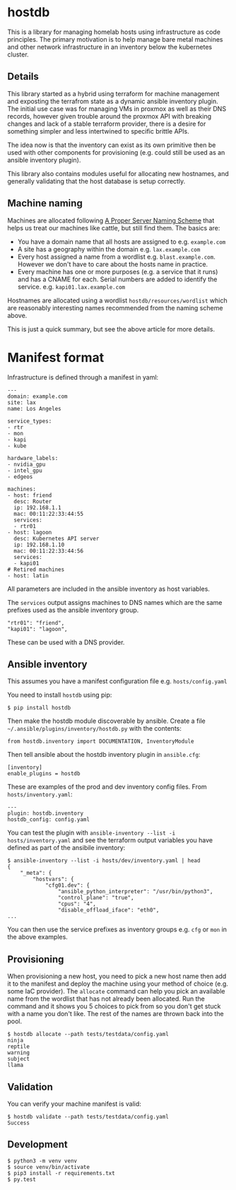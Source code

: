 # hostdb

This is a library for managing homelab hosts using infrastructure as code
principles. The primary motivation is to help manage bare metal machines and
other network infrastructure in an inventory below the kubernetes cluster.

## Details

This library started as a hybrid using terraform for machine management and
exposting the terrafrom state as a dynamic ansible inventory plugin. The initial
use case was for managing VMs in proxmox as well as their DNS records, however
given trouble around the proxmox API with breaking changes and lack of a stable
terraform provider, there is a desire for something simpler and less intertwined
to specific brittle APIs.

The idea now is that the inventory can exist as its own primitive then be used
with other components for provisioning (e.g. could still be used as an
ansible inventory plugin).

This library also contains modules useful for allocating new hostnames, and generally validating
that the host database is setup correctly.

## Machine naming

Machines are allocated following [A Proper Server Naming Scheme](https://mnx.io/blog/a-proper-server-naming-scheme/) that helps us treat our machines like cattle, but still find them. The basics are:

  - You have a domain name that all hosts are assigned to e.g. `example.com`
  - A site has a geography within the domain e.g. `lax.example.com`
  - Every host assigned a name from a wordlist e.g.  `blast.example.com`. However
    we don't have to care about the hosts name in practice.
  - Every machine has one or more purposes (e.g. a service that it runs) and has
    a CNAME for each. Serial numbers are added to identify the service.
    e.g. `kapi01.lax.example.com`

Hostnames are allocated using a wordlist `hostdb/resources/wordlist` which are reasonably
interesting names recommended from the naming scheme above.

This is just a quick summary, but see the above article for more details.

# Manifest format

Infrastructure is defined through a manifest in yaml:
```
---
domain: example.com
site: lax
name: Los Angeles

service_types:
- rtr
- mon
- kapi
- kube

hardware_labels:
- nvidia_gpu
- intel_gpu
- edgeos

machines:
- host: friend
  desc: Router
  ip: 192.168.1.1
  mac: 00:11:22:33:44:55
  services:
  - rtr01
- host: lagoon
  desc: Kubernetes API server
  ip: 192.168.1.10
  mac: 00:11:22:33:44:56
  services:
  - kapi01
# Retired machines
- host: latin
```

All parameters are included in the ansible inventory as host variables.

The `services` output assigns machines to DNS names which are the same
prefixes used as the ansible inventory group.
```
"rtr01": "friend",
"kapi01": "lagoon",
```

These can be used with a DNS provider.

## Ansible inventory

This assumes you have a manifest configuration file e.g. `hosts/config.yaml`

You need to install `hostdb` using pip:
```
$ pip install hostdb
```

Then make the hostdb module discoverable by ansible. Create a file `~/.ansible/plugins/inventory/hostdb.py` with the contents:
```
from hostdb.inventory import DOCUMENTATION, InventoryModule
```

Then tell ansible about the hostdb inventory plugin in `ansible.cfg`:
```
[inventory]
enable_plugins = hostdb
```

These are examples of the prod and dev inventory config files. From `hosts/inventory.yaml`:
```
---
plugin: hostdb.inventory
hostdb_config: config.yaml
```

You can test the plugin with `ansible-inventory --list -i hosts/inventory.yaml` and see
the terraform output variables you have defined as part of the ansibile inventory:
```
$ ansible-inventory --list -i hosts/dev/inventory.yaml | head
{
    "_meta": {
        "hostvars": {
            "cfg01.dev": {
                "ansible_python_interpreter": "/usr/bin/python3",
                "control_plane": "true",
                "cpus": "4",
                "disable_offload_iface": "eth0",
...
```

You can then use the service prefixes as inventory groups e.g. `cfg` or `mon` in the above examples.

## Provisioning

When provisioning a new host, you need to pick a new host name then add it to the
manifest and deploy the machine using your method of choice (e.g. some IaC provider).
The `allocate` command can help you pick an available name from the wordlist that
has not already been allocated. Run the command and it shows you 5 choices to pick from
so you don't get stuck with a name you don't like. The rest of the names are thrown back
into the pool.

```shell
$ hostdb allocate --path tests/testdata/config.yaml
ninja
reptile
warning
subject
llama
```

## Validation

You can verify your machine manifest is valid:

```shell
$ hostdb validate --path tests/testdata/config.yaml
Success
```

## Development

```
$ python3 -m venv venv
$ source venv/bin/activate
$ pip3 install -r requirements.txt
$ py.test
```

